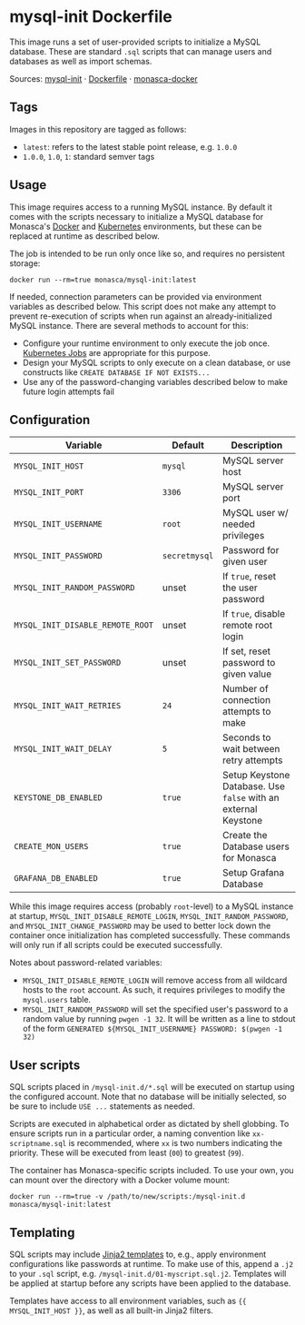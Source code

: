 mysql-init Dockerfile
=====================

This image runs a set of user-provided scripts to initialize a MySQL database.
These are standard `.sql` scripts that can manage users and databases as well as
import schemas.

Sources: [mysql-init][1] &middot; [Dockerfile][2] &middot; [monasca-docker][3]

Tags
----

Images in this repository are tagged as follows:

 * `latest`: refers to the latest stable point release, e.g. `1.0.0`
 * `1.0.0`, `1.0`, `1`: standard semver tags

Usage
-----

This image requires access to a running MySQL instance. By default it comes with
the scripts necessary to initialize a MySQL database for Monasca's
[Docker][3] and [Kubernetes][4] environments, but these can be replaced at
runtime as described below.

The job is intended to be run only once like so, and requires no persistent
storage:

    docker run --rm=true monasca/mysql-init:latest

If needed, connection parameters can be provided via environment variables as
described below. This script does not make any attempt to prevent re-execution
of scripts when run against an already-initialized MySQL instance. There are
several methods to account for this:

 * Configure your runtime environment to only execute the job once.
   [Kubernetes Jobs][5] are appropriate for this purpose.
 * Design your MySQL scripts to only execute on a clean database, or use
   constructs like `CREATE DATABASE IF NOT EXISTS...`
 * Use any of the password-changing variables described below to make future
   login attempts fail

Configuration
-------------

| Variable              | Default          | Description                     |
|-----------------------|------------------|---------------------------------|
| `MYSQL_INIT_HOST`     | `mysql`          | MySQL server host               |
| `MYSQL_INIT_PORT`     | `3306`           | MySQL server port               |
| `MYSQL_INIT_USERNAME` | `root`           | MySQL user w/ needed privileges |
| `MYSQL_INIT_PASSWORD` | `secretmysql`    | Password for given user         |
| `MYSQL_INIT_RANDOM_PASSWORD`     | unset | If `true`, reset the user password    |
| `MYSQL_INIT_DISABLE_REMOTE_ROOT` | unset | If `true`, disable remote root login  |
| `MYSQL_INIT_SET_PASSWORD`        | unset | If set, reset password to given value |
| `MYSQL_INIT_WAIT_RETRIES`        | `24` | Number of connection attempts to make  |
| `MYSQL_INIT_WAIT_DELAY`          | `5`  | Seconds to wait between retry attempts |
| `KEYSTONE_DB_ENABLED` | `true`    | Setup Keystone Database. Use `false` with an external Keystone |
| `CREATE_MON_USERS`    | `true`    | Create the Database users for Monasca |
| `GRAFANA_DB_ENABLED`  | `true`    | Setup Grafana Database                |

While this image requires access (probably `root`-level) to a MySQL instance at
startup, `MYSQL_INIT_DISABLE_REMOTE_LOGIN`, `MYSQL_INIT_RANDOM_PASSWORD`, and
`MYSQL_INIT_CHANGE_PASSWORD` may be used to better lock down the container
once initialization has completed successfully. These commands will only run
if all scripts could be executed successfully.

Notes about password-related variables:
 * `MYSQL_INIT_DISABLE_REMOTE_LOGIN` will remove access from all wildcard hosts
   to the `root` account. As such, it requires privileges to modify the
   `mysql.users` table.
 * `MYSQL_INIT_RANDOM_PASSWORD` will set the specified user's password to a
   random value by running `pwgen -1 32`. It will be written as a line to stdout
   of the form `GENERATED ${MYSQL_INIT_USERNAME} PASSWORD: $(pwgen -1 32)`

User scripts
------------

SQL scripts placed in `/mysql-init.d/*.sql` will be executed on startup using
the configured account. Note that no database will be initially selected, so
be sure to include `USE ...` statements as needed.

Scripts are executed in alphabetical order as dictated by shell globbing. To
ensure scripts run in a particular order, a naming convention like
`xx-scriptname.sql` is recommended, where `xx` is two numbers indicating the
priority. These will be executed from least (`00`) to greatest (`99`).

The container has Monasca-specific scripts included. To use your own, you can
mount over the directory with a Docker volume mount:

    docker run --rm=true -v /path/to/new/scripts:/mysql-init.d monasca/mysql-init:latest

Templating
----------

SQL scripts may include [Jinja2 templates][6] to, e.g., apply environment
configurations like passwords at runtime. To make use of this, append a `.j2` to
your `.sql` script, e.g. `/mysql-init.d/01-myscript.sql.j2`. Templates will be
applied at startup before any scripts have been applied to the database.

Templates have access to all environment variables, such as
`{{ MYSQL_INIT_HOST }}`, as well as all built-in Jinja2 filters.

[1]: https://github.com/hpcloud-mon/monasca-docker/blob/master/mysql-init/
[2]: https://github.com/hpcloud-mon/monasca-docker/blob/master/mysql-init/Dockerfile
[3]: https://github.com/hpcloud-mon/monasca-docker/
[4]: https://github.com/hpcloud-mon/monasca-docker/blob/master/k8s/
[5]: https://kubernetes.io/docs/user-guide/jobs/
[6]: http://jinja.pocoo.org/
